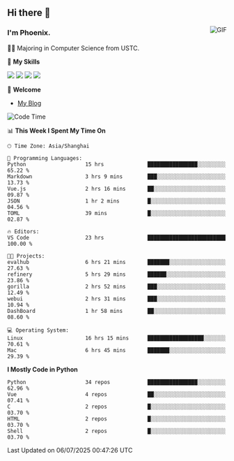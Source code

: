 ## Hi there 👋
<img align="right" alt="GIF" src="https://raw.githubusercontent.com/JoeyBling/JoeyBling/master/pic/pusheencode.gif" />

### I'm Phoenix.

👨‍🎓 Majoring in Computer Science from USTC.

🌟 **My Skills**

![](https://img.shields.io/badge/-Python-3e74a2?style=flat-square&logo=Python&logoColor=fff)
![](https://img.shields.io/badge/-C++-9f62a5?style=flat&logo=cplusplus&logoColor=white)
![](https://img.shields.io/badge/-Linux-185886?style=flat-square&logo=Linux&logoColor=fff)
![](https://img.shields.io/badge/-Rust-ff4136?style=flat-square&logo=Rust&logoColor=fff)

💬 **Welcome**

- [My Blog](https://ysy-phoenix.github.io/)

<!--START_SECTION:waka-->
![Code Time](http://img.shields.io/badge/Code%20Time-1%2C683%20hrs%202%20mins-blue)

📊 **This Week I Spent My Time On** 

```text
🕑︎ Time Zone: Asia/Shanghai

💬 Programming Languages: 
Python                   15 hrs              ████████████████░░░░░░░░░   65.22 % 
Markdown                 3 hrs 9 mins        ███░░░░░░░░░░░░░░░░░░░░░░   13.73 % 
Vue.js                   2 hrs 16 mins       ██░░░░░░░░░░░░░░░░░░░░░░░   09.87 % 
JSON                     1 hr 2 mins         █░░░░░░░░░░░░░░░░░░░░░░░░   04.56 % 
TOML                     39 mins             █░░░░░░░░░░░░░░░░░░░░░░░░   02.87 % 

🔥 Editors: 
VS Code                  23 hrs              █████████████████████████   100.00 % 

🐱‍💻 Projects: 
evalhub                  6 hrs 21 mins       ███████░░░░░░░░░░░░░░░░░░   27.63 % 
refinery                 5 hrs 29 mins       ██████░░░░░░░░░░░░░░░░░░░   23.86 % 
gorilla                  2 hrs 52 mins       ███░░░░░░░░░░░░░░░░░░░░░░   12.49 % 
webui                    2 hrs 31 mins       ███░░░░░░░░░░░░░░░░░░░░░░   10.94 % 
DashBoard                1 hr 58 mins        ██░░░░░░░░░░░░░░░░░░░░░░░   08.60 % 

💻 Operating System: 
Linux                    16 hrs 15 mins      ██████████████████░░░░░░░   70.61 % 
Mac                      6 hrs 45 mins       ███████░░░░░░░░░░░░░░░░░░   29.39 % 
```

**I Mostly Code in Python** 

```text
Python                   34 repos            ████████████████░░░░░░░░░   62.96 % 
Vue                      4 repos             ██░░░░░░░░░░░░░░░░░░░░░░░   07.41 % 
C                        2 repos             █░░░░░░░░░░░░░░░░░░░░░░░░   03.70 % 
HTML                     2 repos             █░░░░░░░░░░░░░░░░░░░░░░░░   03.70 % 
Shell                    2 repos             █░░░░░░░░░░░░░░░░░░░░░░░░   03.70 % 
```




 Last Updated on 06/07/2025 00:47:26 UTC
<!--END_SECTION:waka-->

<!--
**ysy-phoenix/ysy-phoenix** is a ✨ _special_ ✨ repository because its `README.md` (this file) appears on your GitHub profile.

Here are some ideas to get you started:

- 🔭 I’m currently working on ...
- 🌱 I’m currently learning ...
- 👯 I’m looking to collaborate on ...
- 🤔 I’m looking for help with ...
- 💬 Ask me about ...
- 📫 How to reach me: ...
- 😄 Pronouns: ...
- ⚡ Fun fact: ...
-->
